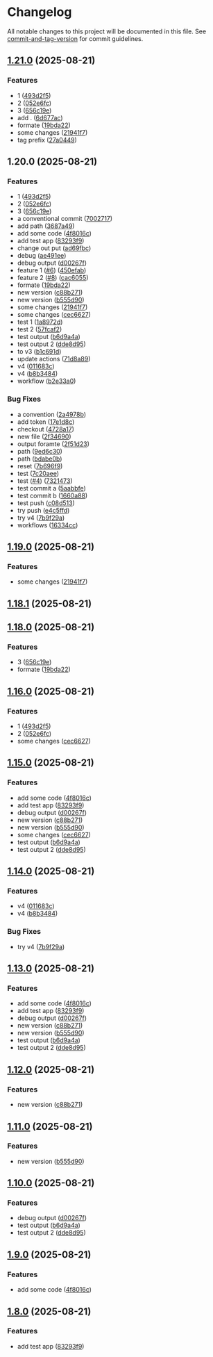 # Changelog

All notable changes to this project will be documented in this file. See [commit-and-tag-version](https://github.com/absolute-version/commit-and-tag-version) for commit guidelines.

## [1.21.0](https://github.com/tonywu0821/release-pls-checking/compare/test-app-v1.15.0...test-app-1.21.0) (2025-08-21)


### Features

* 1 ([493d2f5](https://github.com/tonywu0821/release-pls-checking/commit/493d2f51a0535ffb8ab507c8ae31e50ed2acddfb))
* 2 ([052e6fc](https://github.com/tonywu0821/release-pls-checking/commit/052e6fce4b8517ce6f3f7da4df84b26afe10503d))
* 3 ([656c19e](https://github.com/tonywu0821/release-pls-checking/commit/656c19e6d5a3c095b357731b206b314722b8a64c))
* add . ([6d677ac](https://github.com/tonywu0821/release-pls-checking/commit/6d677ac429ea36222053c8d3f1249a13d0c3e000))
* formate ([19bda22](https://github.com/tonywu0821/release-pls-checking/commit/19bda228868329b2736763da64cc3802cfc49d3d))
* some changes ([21941f7](https://github.com/tonywu0821/release-pls-checking/commit/21941f73dc061dc8908ac76b407d841f6f80cf39))
* tag prefix ([27a0449](https://github.com/tonywu0821/release-pls-checking/commit/27a04490d08e26f0a1d57dda71416978140ced3b))

## 1.20.0 (2025-08-21)


### Features

* 1 ([493d2f5](https://github.com/tonywu0821/release-pls-checking/commit/493d2f51a0535ffb8ab507c8ae31e50ed2acddfb))
* 2 ([052e6fc](https://github.com/tonywu0821/release-pls-checking/commit/052e6fce4b8517ce6f3f7da4df84b26afe10503d))
* 3 ([656c19e](https://github.com/tonywu0821/release-pls-checking/commit/656c19e6d5a3c095b357731b206b314722b8a64c))
* a conventional commit ([7002717](https://github.com/tonywu0821/release-pls-checking/commit/7002717d6e1738c1fa4a8aa911c8f4d66fe8b94d))
* add path ([3687a49](https://github.com/tonywu0821/release-pls-checking/commit/3687a49de786dc8a0953610ee2f517cd09fdb1e8))
* add some code ([4f8016c](https://github.com/tonywu0821/release-pls-checking/commit/4f8016c6c3409cfd18ede9ef3f2e96ebda1a6e6a))
* add test app ([83293f9](https://github.com/tonywu0821/release-pls-checking/commit/83293f97bb9e6b976e56bfb62088c2645aa929ba))
* change out put ([ad69fbc](https://github.com/tonywu0821/release-pls-checking/commit/ad69fbc6a67aa4f79c385c636c6de8b5cb5d4e11))
* debug ([ae491ee](https://github.com/tonywu0821/release-pls-checking/commit/ae491eef066b5334bdaa6c3c6762d05019779cda))
* debug output ([d00267f](https://github.com/tonywu0821/release-pls-checking/commit/d00267f4c13489a4795d8e8ee4f011c0e4f0184f))
* feature 1 ([#6](https://github.com/tonywu0821/release-pls-checking/issues/6)) ([450efab](https://github.com/tonywu0821/release-pls-checking/commit/450efabb2ab09411898f62496ab9d8ef3e32ae23))
* feature 2 ([#8](https://github.com/tonywu0821/release-pls-checking/issues/8)) ([cac6055](https://github.com/tonywu0821/release-pls-checking/commit/cac60555067627d9e7f7c2b96ad36cb8259212f4))
* formate ([19bda22](https://github.com/tonywu0821/release-pls-checking/commit/19bda228868329b2736763da64cc3802cfc49d3d))
* new version ([c88b271](https://github.com/tonywu0821/release-pls-checking/commit/c88b271733f102d9bc4dc0de3647e02f4d08f89f))
* new version ([b555d90](https://github.com/tonywu0821/release-pls-checking/commit/b555d902195335031b880988cc2588476c08bcf1))
* some changes ([21941f7](https://github.com/tonywu0821/release-pls-checking/commit/21941f73dc061dc8908ac76b407d841f6f80cf39))
* some changes ([cec6627](https://github.com/tonywu0821/release-pls-checking/commit/cec66278f0fe8cc4be6e1bfec7b34219f0037fbd))
* test 1 ([1a8972d](https://github.com/tonywu0821/release-pls-checking/commit/1a8972deef216ac263d5f5e78b4c8d7852311263))
* test 2 ([57fcaf2](https://github.com/tonywu0821/release-pls-checking/commit/57fcaf2d234308e23514791c4c96d2afe518984a))
* test output ([b6d9a4a](https://github.com/tonywu0821/release-pls-checking/commit/b6d9a4a5517b8da5dc0d92f667ca4c55ca587e8a))
* test output 2 ([dde8d95](https://github.com/tonywu0821/release-pls-checking/commit/dde8d95336249c98286e78b54fb119c501be82a1))
* to v3 ([b1c691d](https://github.com/tonywu0821/release-pls-checking/commit/b1c691d7ecd21d8288c222b37c315b7f313952e8))
* update actions ([71d8a89](https://github.com/tonywu0821/release-pls-checking/commit/71d8a89789cf7064de88020fb76f0cdc644d758d))
* v4 ([011683c](https://github.com/tonywu0821/release-pls-checking/commit/011683c7b90d985d0e0c2d70d747a2b7cf1ad9c2))
* v4 ([b8b3484](https://github.com/tonywu0821/release-pls-checking/commit/b8b34847ab170e07b8aff218cf894853ed190362))
* workflow ([b2e33a0](https://github.com/tonywu0821/release-pls-checking/commit/b2e33a0423ab8697d6f140759eb2021ab77d5951))


### Bug Fixes

* a convention ([2a4978b](https://github.com/tonywu0821/release-pls-checking/commit/2a4978b6323f92037a22e51a8eec529cfee466c3))
* add token ([17e1d8c](https://github.com/tonywu0821/release-pls-checking/commit/17e1d8ca6167607f63c76b80a1a09ffe22e82fc0))
* checkout ([4728a17](https://github.com/tonywu0821/release-pls-checking/commit/4728a17473df24f78d740f7f4bd8ec11f1a92327))
* new file ([2f34690](https://github.com/tonywu0821/release-pls-checking/commit/2f34690d0458758a2e5477bafbc0ebbae47d9b7e))
* output foramte ([2f51d23](https://github.com/tonywu0821/release-pls-checking/commit/2f51d23ff8ac894cc4aba0317b48c715ee561b81))
* path ([9ed6c30](https://github.com/tonywu0821/release-pls-checking/commit/9ed6c30a7a1f420c62c63065441cb3d7398ab239))
* path ([bdabe0b](https://github.com/tonywu0821/release-pls-checking/commit/bdabe0b899a1626e02773aa30f5678b24248cf8d))
* reset ([7b696f9](https://github.com/tonywu0821/release-pls-checking/commit/7b696f959fd24ab375f1c44c3797c027463aa387))
* test ([7c20aee](https://github.com/tonywu0821/release-pls-checking/commit/7c20aee300974cbd4cac3c0086b168ba1927ba30))
* test ([#4](https://github.com/tonywu0821/release-pls-checking/issues/4)) ([7321473](https://github.com/tonywu0821/release-pls-checking/commit/73214738e8d578d28abdb0a5ef73b5014cb305cf))
* test commit a ([5aabbfe](https://github.com/tonywu0821/release-pls-checking/commit/5aabbfe534a0ba485b324e38a9e37c19f61bc748))
* test commit b ([1660a88](https://github.com/tonywu0821/release-pls-checking/commit/1660a88ca03b243025c400eaa04fa8212c62e588))
* test push ([c08d513](https://github.com/tonywu0821/release-pls-checking/commit/c08d5133853383e578fc22b0aad6c9d2c3ef3faf))
* try push ([e4c5ffd](https://github.com/tonywu0821/release-pls-checking/commit/e4c5ffded4c757a0e3d7f1df0b7f11fbae006567))
* try v4 ([7b9f29a](https://github.com/tonywu0821/release-pls-checking/commit/7b9f29a085eb74999131201eb24b477f6c741a3d))
* workflows ([16334cc](https://github.com/tonywu0821/release-pls-checking/commit/16334cc586ba7e1997cd148716c44ba4ec9fbc43))

## [1.19.0](https://github.com/tonywu0821/release-pls-checking/compare/v1.18.1...v1.19.0) (2025-08-21)


### Features

* some changes ([21941f7](https://github.com/tonywu0821/release-pls-checking/commit/21941f73dc061dc8908ac76b407d841f6f80cf39))

## [1.18.1](https://github.com/tonywu0821/release-pls-checking/compare/v1.18.0...v1.18.1) (2025-08-21)

## [1.18.0](https://github.com/tonywu0821/release-pls-checking/compare/v1.16.0...v1.18.0) (2025-08-21)


### Features

* 3 ([656c19e](https://github.com/tonywu0821/release-pls-checking/commit/656c19e6d5a3c095b357731b206b314722b8a64c))
* formate ([19bda22](https://github.com/tonywu0821/release-pls-checking/commit/19bda228868329b2736763da64cc3802cfc49d3d))

## [1.16.0](https://github.com/tonywu0821/release-pls-checking/compare/v1.14.0...v1.16.0) (2025-08-21)


### Features

* 1 ([493d2f5](https://github.com/tonywu0821/release-pls-checking/commit/493d2f51a0535ffb8ab507c8ae31e50ed2acddfb))
* 2 ([052e6fc](https://github.com/tonywu0821/release-pls-checking/commit/052e6fce4b8517ce6f3f7da4df84b26afe10503d))
* some changes ([cec6627](https://github.com/tonywu0821/release-pls-checking/commit/cec66278f0fe8cc4be6e1bfec7b34219f0037fbd))

## [1.15.0](https://github.com/tonywu0821/release-pls-checking/compare/test-app-v1.14.0...test-app-v1.15.0) (2025-08-21)


### Features

* add some code ([4f8016c](https://github.com/tonywu0821/release-pls-checking/commit/4f8016c6c3409cfd18ede9ef3f2e96ebda1a6e6a))
* add test app ([83293f9](https://github.com/tonywu0821/release-pls-checking/commit/83293f97bb9e6b976e56bfb62088c2645aa929ba))
* debug output ([d00267f](https://github.com/tonywu0821/release-pls-checking/commit/d00267f4c13489a4795d8e8ee4f011c0e4f0184f))
* new version ([c88b271](https://github.com/tonywu0821/release-pls-checking/commit/c88b271733f102d9bc4dc0de3647e02f4d08f89f))
* new version ([b555d90](https://github.com/tonywu0821/release-pls-checking/commit/b555d902195335031b880988cc2588476c08bcf1))
* some changes ([cec6627](https://github.com/tonywu0821/release-pls-checking/commit/cec66278f0fe8cc4be6e1bfec7b34219f0037fbd))
* test output ([b6d9a4a](https://github.com/tonywu0821/release-pls-checking/commit/b6d9a4a5517b8da5dc0d92f667ca4c55ca587e8a))
* test output 2 ([dde8d95](https://github.com/tonywu0821/release-pls-checking/commit/dde8d95336249c98286e78b54fb119c501be82a1))

## [1.14.0](https://github.com/tonywu0821/release-pls-checking/compare/v1.12.0...v1.14.0) (2025-08-21)


### Features

* v4 ([011683c](https://github.com/tonywu0821/release-pls-checking/commit/011683c7b90d985d0e0c2d70d747a2b7cf1ad9c2))
* v4 ([b8b3484](https://github.com/tonywu0821/release-pls-checking/commit/b8b34847ab170e07b8aff218cf894853ed190362))


### Bug Fixes

* try v4 ([7b9f29a](https://github.com/tonywu0821/release-pls-checking/commit/7b9f29a085eb74999131201eb24b477f6c741a3d))

## [1.13.0](https://github.com/tonywu0821/release-pls-checking/compare/test-app-v1.12.0...test-app-v1.13.0) (2025-08-21)


### Features

* add some code ([4f8016c](https://github.com/tonywu0821/release-pls-checking/commit/4f8016c6c3409cfd18ede9ef3f2e96ebda1a6e6a))
* add test app ([83293f9](https://github.com/tonywu0821/release-pls-checking/commit/83293f97bb9e6b976e56bfb62088c2645aa929ba))
* debug output ([d00267f](https://github.com/tonywu0821/release-pls-checking/commit/d00267f4c13489a4795d8e8ee4f011c0e4f0184f))
* new version ([c88b271](https://github.com/tonywu0821/release-pls-checking/commit/c88b271733f102d9bc4dc0de3647e02f4d08f89f))
* new version ([b555d90](https://github.com/tonywu0821/release-pls-checking/commit/b555d902195335031b880988cc2588476c08bcf1))
* test output ([b6d9a4a](https://github.com/tonywu0821/release-pls-checking/commit/b6d9a4a5517b8da5dc0d92f667ca4c55ca587e8a))
* test output 2 ([dde8d95](https://github.com/tonywu0821/release-pls-checking/commit/dde8d95336249c98286e78b54fb119c501be82a1))

## [1.12.0](https://github.com/tonywu0821/release-pls-checking/compare/v1.11.0...v1.12.0) (2025-08-21)


### Features

* new version ([c88b271](https://github.com/tonywu0821/release-pls-checking/commit/c88b271733f102d9bc4dc0de3647e02f4d08f89f))

## [1.11.0](https://github.com/tonywu0821/release-pls-checking/compare/v1.10.0...v1.11.0) (2025-08-21)


### Features

* new version ([b555d90](https://github.com/tonywu0821/release-pls-checking/commit/b555d902195335031b880988cc2588476c08bcf1))

## [1.10.0](https://github.com/tonywu0821/release-pls-checking/compare/v1.9.0...v1.10.0) (2025-08-21)


### Features

* debug output ([d00267f](https://github.com/tonywu0821/release-pls-checking/commit/d00267f4c13489a4795d8e8ee4f011c0e4f0184f))
* test output ([b6d9a4a](https://github.com/tonywu0821/release-pls-checking/commit/b6d9a4a5517b8da5dc0d92f667ca4c55ca587e8a))
* test output 2 ([dde8d95](https://github.com/tonywu0821/release-pls-checking/commit/dde8d95336249c98286e78b54fb119c501be82a1))

## [1.9.0](https://github.com/tonywu0821/release-pls-checking/compare/v1.8.0...v1.9.0) (2025-08-21)


### Features

* add some code ([4f8016c](https://github.com/tonywu0821/release-pls-checking/commit/4f8016c6c3409cfd18ede9ef3f2e96ebda1a6e6a))

## [1.8.0](https://github.com/tonywu0821/release-pls-checking/compare/v1.7.0...v1.8.0) (2025-08-21)


### Features

* add test app ([83293f9](https://github.com/tonywu0821/release-pls-checking/commit/83293f97bb9e6b976e56bfb62088c2645aa929ba))
